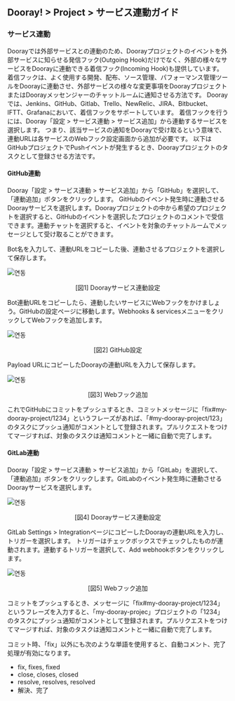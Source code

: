 ## Dooray! > Project > サービス連動ガイド

### サービス連動 

Doorayでは外部サービスとの連動のため、Doorayプロジェクトのイベントを外部サービスに知らせる発信フック(Outgoing Hook)だけでなく、外部の様々なサービスをDoorayに連動できる着信フック(Incoming Hook)も提供しています。着信フックは、よく使用する開発、配布、ソース管理、パフォーマンス管理ツールをDoorayに連動させ、外部サービスの様々な変更事項をDoorayプロジェクトまたはDoorayメッセンジャーのチャットルームに通知させる方法です。 Doorayでは、Jenkins、GitHub、Gitlab、Trello、NewRelic、JIRA、Bitbucket、IFTT、Grafanaにおいて、着信フックをサポートしています。
着信フックを行うには、Dooray「設定 > サービス連動 > サービス追加」から連動するサービスを選択します。 つまり、該当サービスの通知をDoorayで受け取るという意味で、連動URLは各サービスのWebフック設定画面から追加が必要です。 以下はGitHubプロジェクトでPushイベントが発生するとき、Doorayプロジェクトのタスクとして登録させる方法です。

#### GitHub連動

Dooray「設定 > サービス連動 > サービス追加」から「GitHub」を選択して、「連動追加」ボタンをクリックします。 GitHubのイベント発生時に連動させるDoorayサービスを選択します。Doorayプロジェクトの中から希望のプロジェクトを選択すると、GitHubのイベントを選択したプロジェクトのコメントで受信できます。連動チャットを選択すると、イベントを対象のチャットルームでメッセージとして受け取ることができます。

Bot名を入力して、連動URLをコピーした後、連動させるプロジェクトを選択して保存します。 

![연동](http://static.toastoven.net/prod_dooray_project/01_project_integration.png)
<center>[図1] Doorayサービス連動設定</center>

Bot連動URLをコピーしたら、連動したいサービスにWebフックをかけましょう。GitHubの設定ページに移動します。Webhooks & servicesメニューをクリックしてWebフックを追加します。

![연동](http://static.toastoven.net/prod_dooray_project/02_project_integration.png)
<center>[図2] GitHub設定</center>

Payload URLにコピーしたDoorayの連動URLを入力して保存します。

![연동](http://static.toastoven.net/prod_dooray_project/03_project_integration.png)
<center>[図3] Webフック追加</center>

これでGitHubにコミットをプッシュするとき、コミットメッセージに「fix#my-dooray-project/1234」というフレーズがあれば、「#my-dooray-project/123」のタスクにプッシュ通知がコメントとして登録されます。プルリクエストをつけてマージすれば、対象のタスクは通知コメントと一緒に自動で完了します。

#### GitLab連動

Dooray「設定 > サービス連動 > サービス追加」から「GitLab」を選択して、「連動追加」ボタンをクリックします。GitLabのイベント発生時に連動させるDoorayサービスを選択します。

![연동](http://static.toastoven.net/prod_dooray_project/043_project_integration.png)
<center>[図4] Doorayサービス連動設定</center>

GitLab Settings > IntegrationページにコピーしたDoorayの連動URLを入力し、トリガーを選択します。 トリガーはチェックボックスでチェックしたものが連動されます。連動するトリガーを選択して、Add webhookボタンをクリックします。 

![연동](http://static.toastoven.net/prod_dooray_project/05_project_integration.png)
<center>[図5] Webフック追加</center>

コミットをプッシュするとき、メッセージに「fix#my-dooray-project/1234」というフレーズを入力すると、「my-dooray-projec」プロジェクトの「1234」のタスクにプッシュ通知がコメントとして登録されます。プルリクエストをつけてマージすれば、対象のタスクは通知コメントと一緒に自動で完了します。

コミット時、「fix」以外にも次のような単語を使用すると、自動コメント、完了処理が有効になります。
- fix, fixes, fixed
- close, closes, closed
- resolve, resolves, resolved
- 解決、完了



